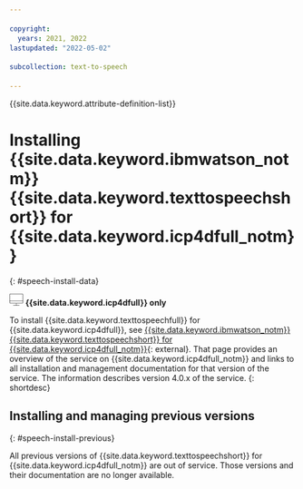 ```yaml
---

copyright:
  years: 2021, 2022
lastupdated: "2022-05-02"

subcollection: text-to-speech

---
```


{{site.data.keyword.attribute-definition-list}}

# Installing {{site.data.keyword.ibmwatson_notm}} {{site.data.keyword.texttospeechshort}} for {{site.data.keyword.icp4dfull_notm}}
{: #speech-install-data}

![Cloud Pak for Data only](images/cloud-pak.png) **{{site.data.keyword.icp4dfull}} only**

To install {{site.data.keyword.texttospeechfull}} for {{site.data.keyword.icp4dfull}}, see [{{site.data.keyword.ibmwatson_notm}} {{site.data.keyword.texttospeechshort}} for {{site.data.keyword.icp4dfull_notm}}](https://www.ibm.com/docs/en/cloud-paks/cp-data/4.0?topic=services-watson-text-speech){: external}. That page provides an overview of the service on {{site.data.keyword.icp4dfull_notm}} and links to all installation and management documentation for that version of the service. The information describes version 4.0.x of the service.
{: shortdesc}

## Installing and managing previous versions
{: #speech-install-previous}

All previous versions of {{site.data.keyword.texttospeechshort}} for {{site.data.keyword.icp4dfull_notm}} are out of service. Those versions and their documentation are no longer available.
